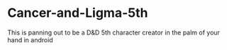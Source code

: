 # Cancer-and-Ligma-5th
This is panning out to be a D&D 5th character creator in the palm of your hand in android 
